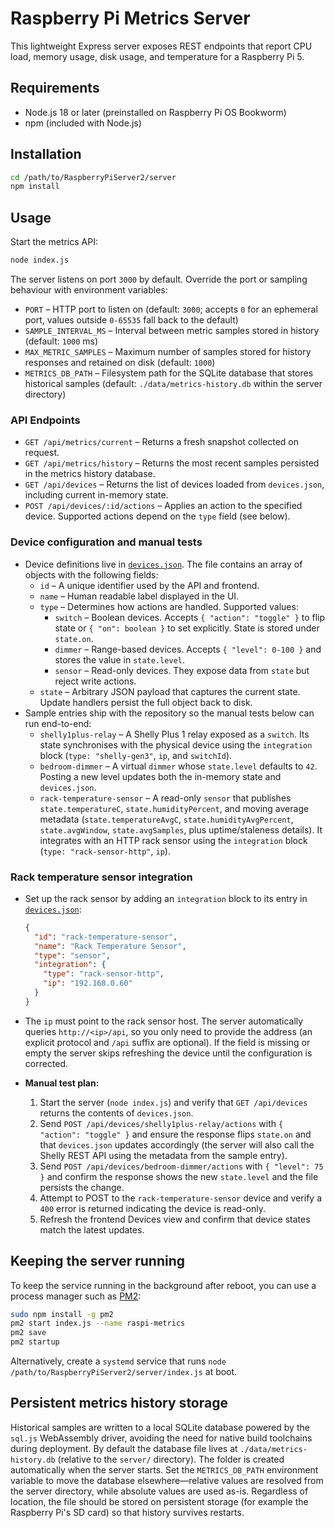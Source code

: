 # Raspberry Pi Metrics Server

This lightweight Express server exposes REST endpoints that report CPU load, memory usage, disk usage, and temperature for a Raspberry Pi 5.

## Requirements

- Node.js 18 or later (preinstalled on Raspberry Pi OS Bookworm)
- npm (included with Node.js)

## Installation

```bash
cd /path/to/RaspberryPiServer2/server
npm install
```

## Usage

Start the metrics API:

```bash
node index.js
```

The server listens on port `3000` by default. Override the port or sampling behaviour with environment variables:

- `PORT` – HTTP port to listen on (default: `3000`; accepts `0` for an ephemeral port, values outside `0-65535` fall back to the default)
- `SAMPLE_INTERVAL_MS` – Interval between metric samples stored in history (default: `1000` ms)
- `MAX_METRIC_SAMPLES` – Maximum number of samples stored for history responses and retained on disk (default: `1000`)
- `METRICS_DB_PATH` – Filesystem path for the SQLite database that stores historical samples (default: `./data/metrics-history.db` within the server directory)

### API Endpoints

- `GET /api/metrics/current` – Returns a fresh snapshot collected on request.
- `GET /api/metrics/history` – Returns the most recent samples persisted in the metrics history database.
- `GET /api/devices` – Returns the list of devices loaded from `devices.json`, including current in-memory state.
- `POST /api/devices/:id/actions` – Applies an action to the specified device. Supported actions depend on the `type` field (see below).

### Device configuration and manual tests

- Device definitions live in [`devices.json`](./devices.json). The file contains an array of objects with the following fields:
  - `id` – A unique identifier used by the API and frontend.
  - `name` – Human readable label displayed in the UI.
  - `type` – Determines how actions are handled. Supported values:
    - `switch` – Boolean devices. Accepts `{ "action": "toggle" }` to flip state or `{ "on": boolean }` to set explicitly. State is stored under `state.on`.
    - `dimmer` – Range-based devices. Accepts `{ "level": 0-100 }` and stores the value in `state.level`.
    - `sensor` – Read-only devices. They expose data from `state` but reject write actions.
  - `state` – Arbitrary JSON payload that captures the current state. Update handlers persist the full object back to disk.
- Sample entries ship with the repository so the manual tests below can run end-to-end:
  - `shelly1plus-relay` – A Shelly Plus 1 relay exposed as a `switch`. Its state synchronises with the physical device using the `integration` block (`type: "shelly-gen3"`, `ip`, and `switchId`).
  - `bedroom-dimmer` – A virtual `dimmer` whose `state.level` defaults to `42`. Posting a new level updates both the in-memory state and `devices.json`.
  - `rack-temperature-sensor` – A read-only `sensor` that publishes `state.temperatureC`, `state.humidityPercent`, and moving average metadata (`state.temperatureAvgC`, `state.humidityAvgPercent`, `state.avgWindow`, `state.avgSamples`, plus uptime/staleness details). It integrates with an HTTP rack sensor using the `integration` block (`type: "rack-sensor-http"`, `ip`).

### Rack temperature sensor integration

- Set up the rack sensor by adding an `integration` block to its entry in [`devices.json`](./devices.json):

  ```json
  {
    "id": "rack-temperature-sensor",
    "name": "Rack Temperature Sensor",
    "type": "sensor",
    "integration": {
      "type": "rack-sensor-http",
      "ip": "192.168.0.60"
    }
  }
  ```

- The `ip` must point to the rack sensor host. The server automatically queries `http://<ip>/api`, so you only need to provide the address (an explicit protocol and `/api` suffix are optional). If the field is missing or empty the server skips refreshing the device until the configuration is corrected.
- **Manual test plan:**
  1. Start the server (`node index.js`) and verify that `GET /api/devices` returns the contents of `devices.json`.
  2. Send `POST /api/devices/shelly1plus-relay/actions` with `{ "action": "toggle" }` and ensure the response flips `state.on` and that `devices.json` updates accordingly (the server will also call the Shelly REST API using the metadata from the sample entry).
  3. Send `POST /api/devices/bedroom-dimmer/actions` with `{ "level": 75 }` and confirm the response shows the new `state.level` and the file persists the change.
  4. Attempt to POST to the `rack-temperature-sensor` device and verify a `400` error is returned indicating the device is read-only.
  5. Refresh the frontend Devices view and confirm that device states match the latest updates.

## Keeping the server running

To keep the service running in the background after reboot, you can use a process manager such as [PM2](https://pm2.keymetrics.io/):

```bash
sudo npm install -g pm2
pm2 start index.js --name raspi-metrics
pm2 save
pm2 startup
```

Alternatively, create a `systemd` service that runs `node /path/to/RaspberryPiServer2/server/index.js` at boot.

## Persistent metrics history storage

Historical samples are written to a local SQLite database powered by the `sql.js` WebAssembly driver, avoiding the need for
native build toolchains during deployment. By default the database file lives at `./data/metrics-history.db` (relative to the
`server/` directory). The folder is created automatically when the server starts. Set the `METRICS_DB_PATH` environment
variable to move the database elsewhere—relative values are resolved from the server directory, while absolute values are used
as-is. Regardless of location, the file should be stored on persistent storage (for example the Raspberry Pi's SD card) so that
history survives restarts.

